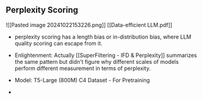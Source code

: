 ## Perplexity Scoring
![[Pasted image 20241022153226.png]]
[[Data-efficient LLM.pdf]]
- perplexity scoring has a length bias or in-distribution bias, where LLM quality scoring can escape from it.
- Enlightenment: Actually [[SuperFiltering - IFD  & Perplexity]] summarizes the same pattern but didn't figure why different scales of models perform different measurement in terms of perplexity.

- Model: T5-Large (800M)  C4 Dataset - For Pretraining
- 
